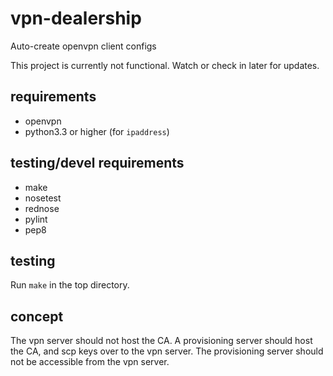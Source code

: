 # vpn-dealership

Auto-create openvpn client configs

This project is currently not functional.
Watch or check in later for updates.

## requirements
* openvpn
* python3.3 or higher (for `ipaddress`)

## testing/devel requirements
* make
* nosetest
* rednose
* pylint
* pep8

## testing
Run `make` in the top directory.

## concept

The vpn server should not host the CA. 
A provisioning server should host the CA,
and scp keys over to the vpn server.
The provisioning server should not be accessible from the vpn server.
